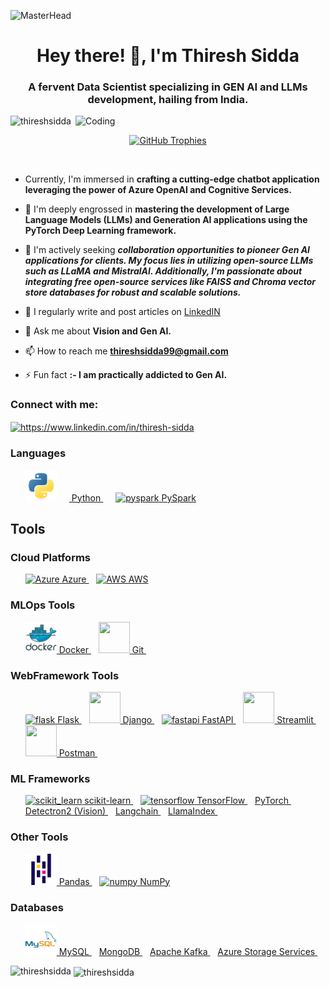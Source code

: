 ![MasterHead](https://user-images.githubusercontent.com/35267447/206916906-9bfb66d9-c419-44c2-908a-4885e610425f.gif)
<h1 align="center">Hey there! 👋, I'm Thiresh Sidda</h1>
<h3 align="center">A fervent Data Scientist specializing in GEN AI and LLMs development, hailing from India.</h3>
<img align="right" alt="Coding" width="400" src="https://media1.tenor.com/images/cd37fa49c983ac905df0016fd5b6a2ee/tenor.gif?itemid=13165216">

<p align="left"> <img src="https://komarev.com/ghpvc/?username=thireshsidda&label=Profile%20views&color=0e75b6&style=flat" alt="thireshsidda" /> </p>

<p align="center">
  <a href="https://github.com/ryo-ma/github-profile-trophy">
    <img src="https://github-profile-trophy.vercel.app/?username=Thireshsidda" alt="GitHub Trophies" />
  </a>
</p>

<p align="left"> <a href="https://twitter.com/" target="blank"><img src="https://img.shields.io/twitter/follow/?logo=twitter&style=for-the-badge" alt="" /></a> </p>

- Currently, I'm immersed in **crafting a cutting-edge chatbot application leveraging the power of Azure OpenAI and Cognitive Services.**

- 🌱 I'm deeply engrossed in **mastering the development of Large Language Models (LLMs) and Generation AI applications using the PyTorch Deep Learning framework.**

- 👯 I'm actively seeking ***collaboration opportunities to pioneer Gen AI applications for clients. My focus lies in utilizing open-source LLMs such as LLaMA and MistralAI. Additionally, I'm passionate about integrating free open-source services like FAISS and Chroma vector store databases for robust and scalable solutions.***

- 📝 I regularly write and post articles on [LinkedIN](https://www.linkedin.com/in/thiresh-sidda)

- 💬 Ask me about **Vision and Gen AI.**

- 📫 How to reach me **thireshsidda99@gmail.com**

- ⚡ Fun fact **:- I am practically addicted to Gen AI.**

  

<h3 align="left">Connect with me:</h3>
<p align="left">
<a href="https://linkedin.com/in/https://www.linkedin.com/in/thiresh-sidda" target="blank"><img align="center" src="https://raw.githubusercontent.com/rahuldkjain/github-profile-readme-generator/master/src/images/icons/Social/linked-in-alt.svg" alt="https://www.linkedin.com/in/thiresh-sidda" height="30" width="40" /></a>
</p>



<!-- Languages -->
<h3 align="left">Languages</h3>
<ul>
  <p align="left">
    <a href="https://www.python.org" target="_blank" rel="noreferrer">
      <img src="https://raw.githubusercontent.com/devicons/devicon/master/icons/python/python-original.svg" alt="python" width="50" height="50" style="margin-right: 20px;"/>
      Python
    </a>
    <a href="https://spark.apache.org/" target="_blank" rel="noreferrer" style="margin-left: 20px;">
      <img src="https://upload.wikimedia.org/wikipedia/commons/thumb/f/f3/Apache_Spark_logo.svg/768px-Apache_Spark_logo.svg.png?20210416091439" alt="pyspark" width="50" height="50"/>
      PySpark
    </a>
  </p>
</ul>



<!-- Tools -->
<h2 align="left">Tools</h2>

<!-- Cloud Platforms -->
<h3>Cloud Platforms</h3>
<ul>
  <p align="left">
    <a href="https://azure.microsoft.com/" target="_blank" rel="noreferrer">
      <img src="https://upload.wikimedia.org/wikipedia/commons/a/a8/Microsoft_Azure_Logo.svg" alt="Azure" width="50" height="50"/>
      Azure
    </a>&nbsp;&nbsp;
    <a href="https://aws.amazon.com/" target="_blank" rel="noreferrer">
      <img src="https://upload.wikimedia.org/wikipedia/commons/9/93/Amazon_Web_Services_Logo.svg" alt="AWS" width="50" height="50"/>
      AWS
    </a>
  </p>
</ul>

<!-- MLOps Tools -->
<h3>MLOps Tools</h3>
<ul>
  <p align="left">
    <a href="https://www.docker.com/" target="_blank" rel="noreferrer">
      <img src="https://raw.githubusercontent.com/devicons/devicon/master/icons/docker/docker-original-wordmark.svg" width="50" height="50"/>
      Docker
    </a>&nbsp;&nbsp;
    <!-- Add more MLOps tools here as required -->
    <a href="https://git-scm.com/" target="_blank" rel="noreferrer">
      <img src="https://www.vectorlogo.zone/util/preview.html?image=/logos/git-scm/git-scm-ar21.svg" width="50" height="50"/>
      Git
    </a>&nbsp;&nbsp;
  </p>
</ul>

<!-- WebFramework Tools -->
<h3>WebFramework Tools</h3>
<ul>
  <p align="left">
    <a href="https://flask.palletsprojects.com/" target="_blank" rel="noreferrer">
      <img src="https://www.vectorlogo.zone/logos/pocoo_flask/pocoo_flask-icon.svg" alt="flask" width="50" height="50"/>
      Flask
    </a>&nbsp;&nbsp;
    <a href="https://www.djangoproject.com/" target="_blank" rel="noreferrer">
      <img src="https://www.vectorlogo.zone/util/preview.html?image=/logos/djangoproject/djangoproject-ar21.svg" width="50" height="50"/>
      Django
    </a>&nbsp;&nbsp;
    <!-- Add more WebFramework tools here as required -->
    <a href="https://fastapi.tiangolo.com/" target="_blank" rel="noreferrer">
      <img src="https://github.com/gilbarbara/logos/blob/main/logos/fastapi.svg" alt="fastapi" width="50" height="50"/>
      FastAPI
    </a>&nbsp;&nbsp;
    <a href="https://streamlit.io/" target="_blank" rel="noreferrer">
      <img src="https://upload.vectorlogo.zone/logos/streamlitio/images/1548df31-a8e4-409b-a034-f2ddaa80670a.html" width="50" height="50"/>
      Streamlit
    </a>&nbsp;&nbsp;
    <a href="https://www.postman.com/" target="_blank" rel="noreferrer">
      <img src="https://www.vectorlogo.zone/logos/getpostman/index.html" width="50" height="50"/>
      Postman
    </a>&nbsp;&nbsp;
  </p>
</ul>

<!-- ML Frameworks -->
<h3>ML Frameworks</h3>
<ul>
  <p align="left">
    <a href="https://scikit-learn.org/" target="_blank" rel="noreferrer">
      <img src="https://upload.wikimedia.org/wikipedia/commons/0/05/Scikit_learn_logo_small.svg" alt="scikit_learn" width="50" height="50"/>
      scikit-learn
    </a>&nbsp;&nbsp;
    <a href="https://www.tensorflow.org" target="_blank" rel="noreferrer">
      <img src="https://www.vectorlogo.zone/logos/tensorflow/tensorflow-icon.svg" alt="tensorflow" width="50" height="50"/>
      TensorFlow
    </a>&nbsp;&nbsp;
    <!-- Add more ML Frameworks here as required -->
    <a href="https://pytorch.org/" target="_blank" rel="noreferrer">
      PyTorch
    </a>&nbsp;&nbsp;
    <a href="https://github.com/facebookresearch/detectron2" target="_blank" rel="noreferrer">
      Detectron2 (Vision)
    </a>&nbsp;&nbsp;
    <a href="https://huggingface.co/transformers/" target="_blank" rel="noreferrer">
      Langchain
    </a>&nbsp;&nbsp;
    <a href="https://github.com/google-research/llama" target="_blank" rel="noreferrer">
      LlamaIndex
    </a>&nbsp;&nbsp;
  </p>
</ul>

<!-- Other Tools -->
<h3>Other Tools</h3>
<ul>
  <p align="left">
    <!-- Add other tools such as Pandas, Numpy, etc. -->
    <a href="https://pandas.pydata.org/" target="_blank" rel="noreferrer">
      <img src="https://raw.githubusercontent.com/devicons/devicon/2ae2a900d2f041da66e950e4d48052658d850630/icons/pandas/pandas-original.svg" alt="pandas" width="50" height="50"/>
      Pandas
    </a>&nbsp;&nbsp;
    <a href="https://numpy.org/" target="_blank" rel="noreferrer">
      <img src="https://numpy.org/doc/stable/_static/numpylogo.svg" alt="numpy" width="50" height="50"/>
      NumPy
    </a>
    <!-- Add more tools here as required -->
  </p>
</ul>

<!-- Databases -->
<h3>Databases</h3>
<ul>
  <p align="left">
    <!-- Add database tools such as MySQL, MongoDB, etc. -->
    <a href="https://www.mysql.com/" target="_blank" rel="noreferrer">
      <img src="https://raw.githubusercontent.com/devicons/devicon/master/icons/mysql/mysql-original-wordmark.svg" alt="mysql" width="50" height="50"/>
      MySQL
    </a>&nbsp;&nbsp;
    <a href="https://www.mongodb.com/" target="_blank" rel="noreferrer">
      MongoDB
    </a>&nbsp;&nbsp;
    <a href="https://kafka.apache.org/" target="_blank" rel="noreferrer">
      Apache Kafka
    </a>&nbsp;&nbsp;
    <a href="https://azure.microsoft.com/en-us/services/storage/" target="_blank" rel="noreferrer">
      Azure Storage Services
    </a>&nbsp;&nbsp;
  </p>
</ul>








<p><img align="left" src="https://github-readme-stats.vercel.app/api/top-langs?username=thireshsidda&show_icons=true&locale=en&layout=compact" alt="thireshsidda" /></p>

<p>&nbsp;<img align="center" src="https://github-readme-stats.vercel.app/api?username=thireshsidda&show_icons=true&locale=en" alt="thireshsidda" /></p>

